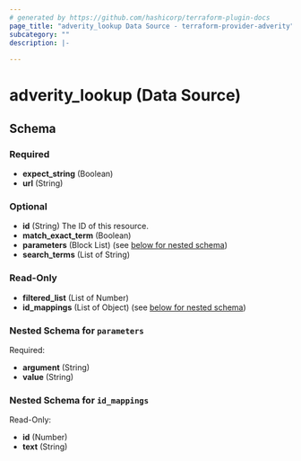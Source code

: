 ```yaml
---
# generated by https://github.com/hashicorp/terraform-plugin-docs
page_title: "adverity_lookup Data Source - terraform-provider-adverity"
subcategory: ""
description: |-
  
---
```


# adverity_lookup (Data Source)





<!-- schema generated by tfplugindocs -->
## Schema

### Required

- **expect_string** (Boolean)
- **url** (String)

### Optional

- **id** (String) The ID of this resource.
- **match_exact_term** (Boolean)
- **parameters** (Block List) (see [below for nested schema](#nestedblock--parameters))
- **search_terms** (List of String)

### Read-Only

- **filtered_list** (List of Number)
- **id_mappings** (List of Object) (see [below for nested schema](#nestedatt--id_mappings))

<a id="nestedblock--parameters"></a>
### Nested Schema for `parameters`

Required:

- **argument** (String)
- **value** (String)


<a id="nestedatt--id_mappings"></a>
### Nested Schema for `id_mappings`

Read-Only:

- **id** (Number)
- **text** (String)


